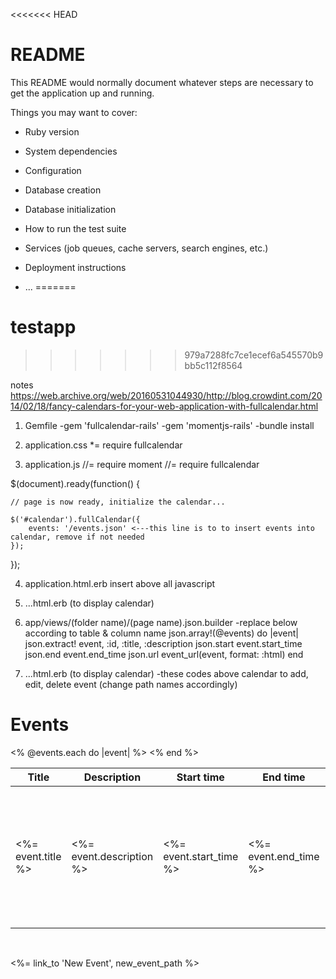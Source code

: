 <<<<<<< HEAD
# README

This README would normally document whatever steps are necessary to get the
application up and running.

Things you may want to cover:

* Ruby version

* System dependencies

* Configuration

* Database creation

* Database initialization

* How to run the test suite

* Services (job queues, cache servers, search engines, etc.)

* Deployment instructions

* ...
=======
# testapp
>>>>>>> 979a7288fc7ce1ecef6a545570b9bb5c112f8564

notes
https://web.archive.org/web/20160531044930/http://blog.crowdint.com/2014/02/18/fancy-calendars-for-your-web-application-with-fullcalendar.html

1. Gemfile
-gem 'fullcalendar-rails'
-gem 'momentjs-rails'
-bundle install

2. application.css
*= require fullcalendar

3. application.js
//= require moment 
//= require fullcalendar

$(document).ready(function() {

    // page is now ready, initialize the calendar...

    $('#calendar').fullCalendar({
        events: '/events.json' <---this line is to to insert events into calendar, remove if not needed
    });

});

4. application.html.erb
insert above all javascript
<script src="http://code.jquery.com/jquery-1.11.3.min.js"></script>

5. ...html.erb (to display calendar)
<div id="calendar"></div>

6. app/views/(folder name)/(page name).json.builder
-replace below according to table & column name
json.array!(@events) do |event|
  json.extract! event, :id, :title, :description
  json.start event.start_time
  json.end event.end_time
  json.url event_url(event, format: :html)
end

7. ...html.erb (to display calendar)
-these codes above calendar to add, edit, delete event (change path names accordingly)
<h1>Events</h1>

<table>
  <thead>
    <tr>
      <th>Title</th>
      <th>Description</th>
      <th>Start time</th>
      <th>End time</th>
      <th colspan="3"></th>
    </tr>
  </thead>

  <tbody>
    <% @events.each do |event| %>
      <tr>
        <td><%= event.title %></td>
        <td><%= event.description %></td>
        <td><%= event.start_time %></td>
        <td><%= event.end_time %></td>
        <td><%= link_to 'Show', event %></td>
        <td><%= link_to 'Edit', edit_event_path(event) %></td>
        <td><%= link_to 'Destroy', event, method: :delete, data: { confirm: 'Are you sure?' } %></td>
      </tr>
    <% end %>
  </tbody>
</table>

<br>

<%= link_to 'New Event', new_event_path %>